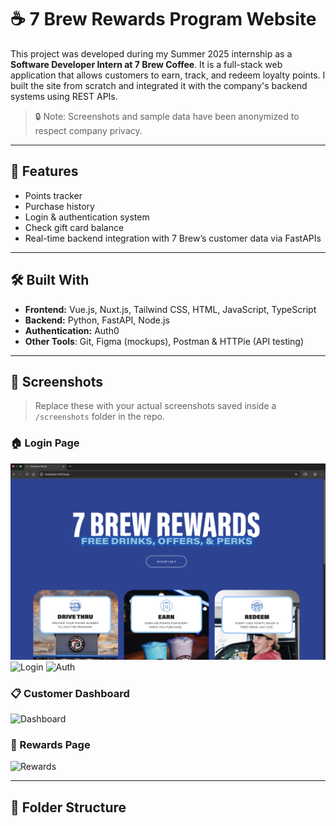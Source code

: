 # ☕ 7 Brew Rewards Program Website

This project was developed during my Summer 2025 internship as a **Software Developer Intern at 7 Brew Coffee**. It is a full-stack web application that allows customers to earn, track, and redeem loyalty points. I built the site from scratch and integrated it with the company's backend systems using REST APIs.

> 🔒 Note: Screenshots and sample data have been anonymized to respect company privacy.

---

## 🚀 Features

- Points tracker
- Purchase history
- Login & authentication system
- Check gift card balance
- Real-time backend integration with 7 Brew’s customer data via  FastAPIs

---

## 🛠️ Built With

- **Frontend:** Vue.js, Nuxt.js, Tailwind CSS, HTML, JavaScript, TypeScript  
- **Backend:** Python, FastAPI, Node.js  
- **Authentication:** Auth0  
- **Other Tools**: Git, Figma (mockups), Postman & HTTPie (API testing)

---

## 📸 Screenshots

> Replace these with your actual screenshots saved inside a `/screenshots` folder in the repo.

### 🏠 Login Page  
![Login](screenshots/login-page.png)
![Login](screenshots/login-page2.png)
![Auth](screenshots/Auth-Login.png)

### 📋 Customer Dashboard  
![Dashboard](screenshots/dashboard.png)

### 🎁 Rewards Page  
![Rewards](screenshots/rewards.png)

---

## 📁 Folder Structure

